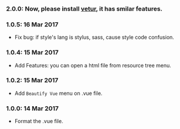 ### 2.0.0: Now, please install [vetur](https://marketplace.visualstudio.com/items?itemName=octref.vetur), it has smilar features. 

### 1.0.5: 16 Mar 2017
* Fix bug: if style's lang is stylus, sass, cause style code confusion.

### 1.0.4: 15 Mar 2017
* Add Features: you can open a html file from resource tree menu.

### 1.0.2: 15 Mar 2017
* Add `Beautify Vue` menu on .vue file.

### 1.0.0: 14 Mar 2017
* Format the .vue file.